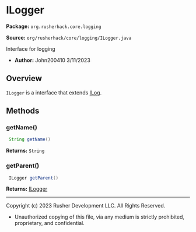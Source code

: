 # ILogger

**Package:** `org.rusherhack.core.logging`

**Source:** `org/rusherhack/core/logging/ILogger.java`

Interface for logging
* **Author:** John200410 3/11/2023



## Overview

`ILogger` is a interface that extends [ILog](ILog.md).

## Methods

### getName()

```java
 String getName()
```

**Returns:** `String`

### getParent()

```java
 ILogger getParent()
```

**Returns:** [ILogger](ILogger.md)

---

Copyright (c) 2023 Rusher Development LLC. All Rights Reserved.
* Unauthorized copying of this file, via any medium is strictly prohibited, proprietary, and confidential.
